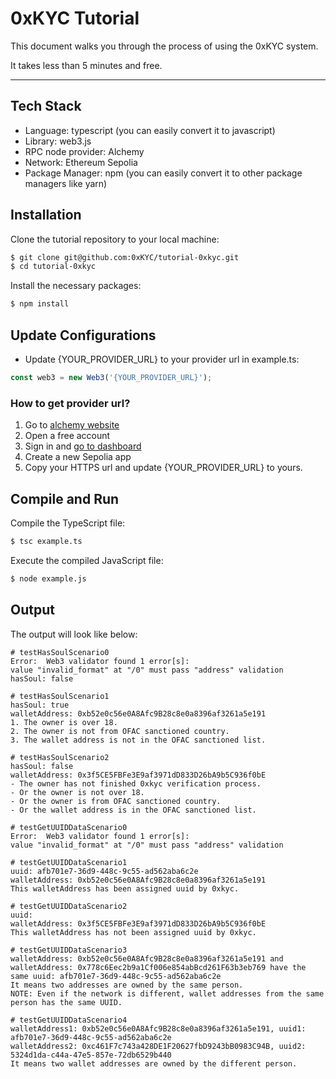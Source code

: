 # 0xKYC Tutorial
This document walks you through the process of using the 0xKYC system.

It takes less than 5 minutes and free.

---

## Tech Stack
- Language: typescript (you can easily convert it to javascript)
- Library: web3.js
- RPC node provider: Alchemy
- Network: Ethereum Sepolia
- Package Manager: npm (you can easily convert it to other package managers like yarn)

## Installation
Clone the tutorial repository to your local machine:

``` bash
$ git clone git@github.com:0xKYC/tutorial-0xkyc.git
$ cd tutorial-0xkyc
```

Install the necessary packages:

``` bash
$ npm install
```

## Update Configurations
- Update {YOUR_PROVIDER_URL} to your provider url in example.ts:

``` typescript
const web3 = new Web3('{YOUR_PROVIDER_URL}');
```

### How to get provider url?
1. Go to [alchemy website](https://www.alchemy.com/)
2. Open a free account
3. Sign in and [go to dashboard](https://dashboard.alchemy.com/)
4. Create a new Sepolia app
5. Copy your HTTPS url and update {YOUR_PROVIDER_URL} to yours.

## Compile and Run

Compile the TypeScript file:

``` bash
$ tsc example.ts
```

Execute the compiled JavaScript file:

``` bash
$ node example.js
```

## Output
The output will look like below:

``` shell output
# testHasSoulScenario0
Error:  Web3 validator found 1 error[s]:
value "invalid_format" at "/0" must pass "address" validation
hasSoul: false

# testHasSoulScenario1
hasSoul: true
walletAddress: 0xb52e0c56e0A8Afc9B28c8e0a8396af3261a5e191
1. The owner is over 18.
2. The owner is not from OFAC sanctioned country.
3. The wallet address is not in the OFAC sanctioned list.

# testHasSoulScenario2
hasSoul: false
walletAddress: 0x3f5CE5FBFe3E9af3971dD833D26bA9b5C936f0bE
- The owner has not finished 0xkyc verification process.
- Or the owner is not over 18.
- Or the owner is from OFAC sanctioned country.
- Or the wallet address is in the OFAC sanctioned list.

# testGetUUIDDataScenario0
Error:  Web3 validator found 1 error[s]:
value "invalid_format" at "/0" must pass "address" validation

# testGetUUIDDataScenario1
uuid: afb701e7-36d9-448c-9c55-ad562aba6c2e
walletAddress: 0xb52e0c56e0A8Afc9B28c8e0a8396af3261a5e191
This walletAddress has been assigned uuid by 0xkyc.

# testGetUUIDDataScenario2
uuid:
walletAddress: 0x3f5CE5FBFe3E9af3971dD833D26bA9b5C936f0bE
This walletAddress has not been assigned uuid by 0xkyc.

# testGetUUIDDataScenario3
walletAddress: 0xb52e0c56e0A8Afc9B28c8e0a8396af3261a5e191 and walletAddress: 0x778c6Eec2b9a1Cf006e854abBcd261F63b3eb769 have the same uuid: afb701e7-36d9-448c-9c55-ad562aba6c2e
It means two addresses are owned by the same person.
NOTE: Even if the network is different, wallet addresses from the same person has the same UUID.

# testGetUUIDDataScenario4
walletAddress1: 0xb52e0c56e0A8Afc9B28c8e0a8396af3261a5e191, uuid1: afb701e7-36d9-448c-9c55-ad562aba6c2e
walletAddress2: 0xc461F7c743a428DE1F20627fbD9243bB0983C94B, uuid2: 5324d1da-c44a-47e5-857e-72db6529b440
It means two wallet addresses are owned by the different person.
```